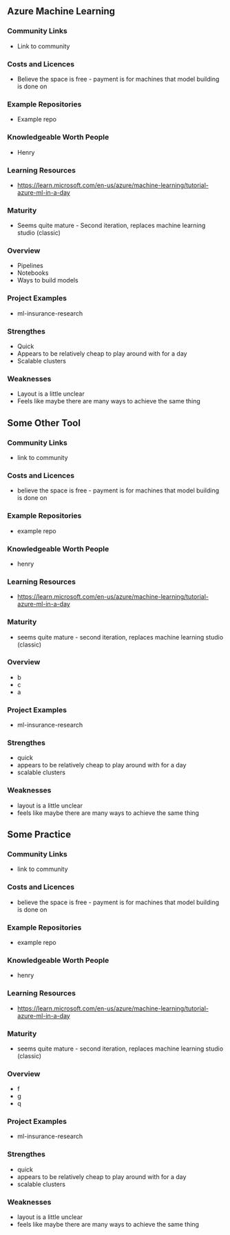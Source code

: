 
## Azure Machine Learning


### Community Links

- Link to community

### Costs and Licences

- Believe the space is free - payment is for machines that model building is done on

### Example Repositories

- Example repo

### Knowledgeable Worth People

- Henry

### Learning Resources

- <a href="https://learn.microsoft.com/en-us/azure/machine-learning/tutorial-azure-ml-in-a-day">https://learn.microsoft.com/en-us/azure/machine-learning/tutorial-azure-ml-in-a-day</a>

### Maturity

- Seems quite mature - Second iteration, replaces machine learning studio (classic)

### Overview

- Pipelines
- Notebooks
- Ways to build models

### Project Examples

- ml-insurance-research

### Strengthes

- Quick
- Appears to be relatively cheap to play around with for a day
- Scalable clusters

### Weaknesses

- Layout is a little unclear
- Feels like maybe there are many ways to achieve the same thing

## Some Other Tool


### Community Links

- link to community

### Costs and Licences

- believe the space is free - payment is for machines that model building is done on

### Example Repositories

- example repo

### Knowledgeable Worth People

- henry

### Learning Resources

- <a href="https://learn.microsoft.com/en-us/azure/machine-learning/tutorial-azure-ml-in-a-day">https://learn.microsoft.com/en-us/azure/machine-learning/tutorial-azure-ml-in-a-day</a>

### Maturity

- seems quite mature - second iteration, replaces machine learning studio (classic)

### Overview

- b
- c
- a

### Project Examples

- ml-insurance-research

### Strengthes

- quick
- appears to be relatively cheap to play around with for a day
- scalable clusters

### Weaknesses

- layout is a little unclear
- feels like maybe there are many ways to achieve the same thing

## Some Practice


### Community Links

- link to community

### Costs and Licences

- believe the space is free - payment is for machines that model building is done on

### Example Repositories

- example repo

### Knowledgeable Worth People

- henry

### Learning Resources

- <a href="https://learn.microsoft.com/en-us/azure/machine-learning/tutorial-azure-ml-in-a-day">https://learn.microsoft.com/en-us/azure/machine-learning/tutorial-azure-ml-in-a-day</a>

### Maturity

- seems quite mature - second iteration, replaces machine learning studio (classic)

### Overview

- f
- g
- q

### Project Examples

- ml-insurance-research

### Strengthes

- quick
- appears to be relatively cheap to play around with for a day
- scalable clusters

### Weaknesses

- layout is a little unclear
- feels like maybe there are many ways to achieve the same thing
